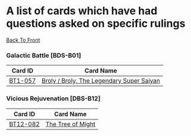 # A list of cards which have had questions asked on specific rulings
[Back To Front](../README.md)

### Galactic Battle [BDS-B01]
|Card ID | Card Name|
|------- | ---------|
|[BT1-057](./BT1-057.md) | [Broly / Broly, The Legendary Super Saiyan](./BT1-057.md)|

### Vicious Rejuvenation [DBS-B12]
|Card ID | Card Name|
|------- | ---------|
|[BT12-082](./BT12-082.md) | [The Tree of Might](./BT12-082.md)|


